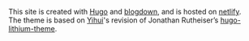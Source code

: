 This site is created with [Hugo](https://gohugo.io) and [blogdown](https://bookdown.org/yihui/blogdown/), and is hosted on [netlify](https://app.netlify.com).
<br>
The theme is based on [Yihui](https://yihui.name)'s revision of Jonathan Rutheiser’s [hugo-lithium-theme](https://github.com/jrutheiser/hugo-lithium-theme).
